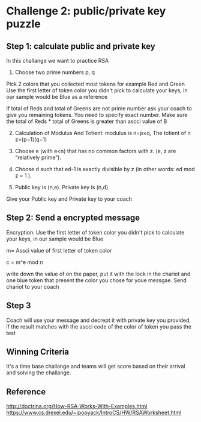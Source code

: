 # Challenge 2: public/private key puzzle

## Step 1: calculate public and private key 

In this challange we want to practice RSA

1. Choose two prime numbers p, q

Pick 2 colors that you collected most tokens for example Red and Green
Use the first letter of token color you didn't pick to calculate your keys, in our sample would be Blue as a reference 

If total of Reds and total of Greens are not prime number ask your coach to give you remaining tokens. You need to specify exact number. Make sure the total of Reds * total of Greens is greater than ascci value of B


2. Calculation of Modulus And Totient:
 modulus is n=p×q, The totient of n z=(p−1)(q−1) 

3. Choose e (with e<n) that has no common factors
with z. (e, z are “relatively prime”).

4. Choose d such that ed-1 is exactly divisible by z
(in other words: ed mod z = 1 ).

5. Public key is (n,e). Private key is (n,d)

Give your Public key  and Private key to your coach

## Step 2: Send a encrypted message 

Encryption:
Use the first letter of token color you didn't pick to calculate your keys, in our sample would be Blue

m= Assci value of first letter of token color
 
c = m^e mod n

write down the value of on the paper, put it with the lock in the chariot and one blue token that present the color you chose for youe messgae. Send chariot to your coach

## Step 3

Coach will use your message and decrept it with private key you provided, if the result matches with the ascci code of the color of token you pass the test

## Winning Criteria
It's a time base challange and teams will get score based on their arrival and solving the challange.


## Reference
http://doctrina.org/How-RSA-Works-With-Examples.html
https://www.cs.drexel.edu/~jpopyack/IntroCS/HW/RSAWorksheet.html
